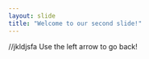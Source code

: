 ```yaml
---
layout: slide
title: "Welcome to our second slide!"
---
```

//jkldjsfa
Use the left arrow to go back!

